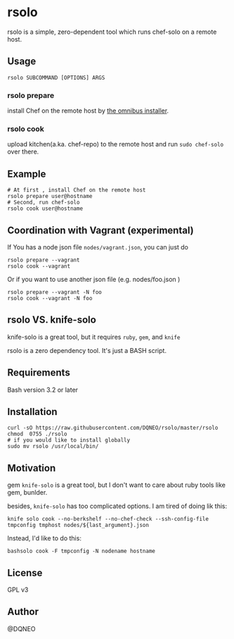 # rsolo

rsolo is a simple, zero-dependent tool which runs chef-solo on a remote host.

## Usage

```
rsolo SUBCOMMAND [OPTIONS] ARGS
```

### rsolo prepare

install Chef on the remote host by [the omnibus installer](https://docs.getchef.com/install_omnibus.html).

### rsolo cook

upload kitchen(a.ka. chef-repo) to the remote host and run `sudo chef-solo` over there.

## Example

```
# At first , install Chef on the remote host
rsolo prepare user@hostname
# Second, run chef-solo
rsolo cook user@hostname
```

## Coordination with Vagrant (experimental)

If You has a node json file `nodes/vagrant.json`, you can just do

```
rsolo prepare --vagrant
rsolo cook --vagrant
```

Or if you want to use another json file (e.g. nodes/foo.json )

```
rsolo prepare --vagrant -N foo
rsolo cook --vagrant -N foo
```



## rsolo VS. knife-solo

knife-solo is a great tool, but it requires `ruby`, `gem`, and `knife`

rsolo is a zero dependency tool. It's just a BASH script.

## Requirements

Bash version 3.2 or later

## Installation

```shell
curl -sO https://raw.githubusercontent.com/DQNEO/rsolo/master/rsolo
chmod  0755 ./rsolo
# if you would like to install globally
sudo mv rsolo /usr/local/bin/
```
## Motivation

gem `knife-solo` is a great tool, but I don't want to care about ruby tools like gem, bunlder.

besides, `knife-solo` has too complicated options.
I am tired of doing lik this:

```shell
knife solo cook --no-berkshelf --no-chef-check --ssh-config-file tmpconfig tmphost nodes/${last_argument}.json
```

Instead, I'd like to do this:

```shell
bashsolo cook -F tmpconfig -N nodename hostname
```

## License

GPL v3

## Author

@DQNEO

